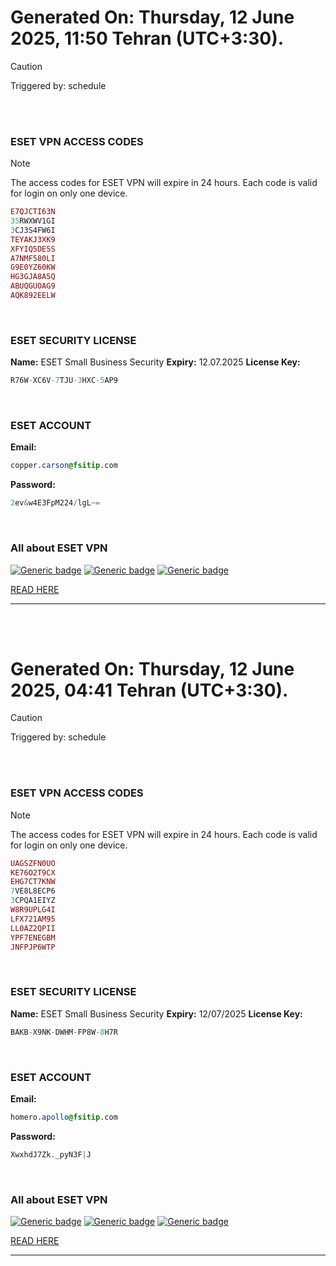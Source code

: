 # Generated On: Thursday, 12 June 2025, 11:50 Tehran (UTC+3:30).

> [!CAUTION]
> Triggered by: schedule

<br><br>

### ESET VPN ACCESS CODES

> [!NOTE]
> The access codes for ESET VPN will expire in 24 hours.
> Each code is valid for login on only one device.

```ruby
E7QJCTI63N
35RWXWV1GI
3CJ3S4FW6I
TEYAKJ3XK9
XFYIQ5DE5S
A7NMF580LI
G9E0YZ60KW
HG3GJA8A5Q
ABUQGUOAG9
AQK892EELW
```

<br>

### ESET SECURITY LICENSE

**Name:** ESET Small Business Security
**Expiry:** 12.07.2025
**License Key:**

```POV-Ray SDL
R76W-XC6V-7TJU-3HXC-5AP9
```

<br>

### ESET ACCOUNT

**Email:**

```CSS
copper.carson@fsitip.com
```

**Password:**

```POV-Ray SDL
2ev&w4E3FpM224/lgL~=
```

<br>

### All about ESET VPN


[![Generic badge](https://img.shields.io/badge/Download-Android-green.svg)](https://play.google.com/store/apps/details?id=com.eset.vpn)
[![Generic badge](https://img.shields.io/badge/Download-ios-white.svg)](https://apps.apple.com/us/app/eset-vpn/id6463002278)
[![Generic badge](https://img.shields.io/badge/Download-windows-blue.svg)](https://download.eset.com/com/eset/apps/home/vpn/windows/latest/eset_vpn_installer.exe)
  

[READ HERE](https://t.me/F_NiREvil/2113)

---

<br><br>

# Generated On: Thursday, 12 June 2025, 04:41 Tehran (UTC+3:30).

> [!CAUTION]
> Triggered by: schedule

<br><br>

### ESET VPN ACCESS CODES

> [!NOTE]
> The access codes for ESET VPN will expire in 24 hours.
> Each code is valid for login on only one device.

```ruby
UAGSZFN0UO
KE76O2T9CX
EHG7CT7KNW
7VE8L8ECP6
3CPQA1EIYZ
W8R9UPLG4I
LFX721AM95
LL0AZ2QPII
YPF7ENEGBM
JNFPJP6WTP
```

<br>

### ESET SECURITY LICENSE

**Name:** ESET Small Business Security
**Expiry:** 12/07/2025
**License Key:**

```POV-Ray SDL
BAKB-X9NK-DWHM-FP8W-8H7R
```

<br>

### ESET ACCOUNT

**Email:**

```CSS
homero.apollo@fsitip.com
```

**Password:**

```POV-Ray SDL
XwxhdJ7Zk._pyN3F|J
```

<br>

### All about ESET VPN


[![Generic badge](https://img.shields.io/badge/Download-Android-green.svg)](https://play.google.com/store/apps/details?id=com.eset.vpn)
[![Generic badge](https://img.shields.io/badge/Download-ios-white.svg)](https://apps.apple.com/us/app/eset-vpn/id6463002278)
[![Generic badge](https://img.shields.io/badge/Download-windows-blue.svg)](https://download.eset.com/com/eset/apps/home/vpn/windows/latest/eset_vpn_installer.exe)
  

[READ HERE](https://t.me/F_NiREvil/2113)

---

<br><br>

